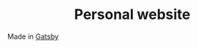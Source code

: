<h1 align="center">
  Personal website
</h1>

Made in <a href="https://next.gatsbyjs.org/">Gatsby</a>  